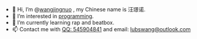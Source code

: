 - 👋 Hi, I’m @[wangjingnuo](https://github.com/wangjingnuo) , my Chinese name is 汪璟诺.
- 👀 I’m interested in [programming](https://www.luogu.com.cn/user/583833).
- 🌱 I’m currently learning rap and beatbox.
- 📫 Contact me with [QQ: 545904841](tencent://message/?uin=545904841&Menu=yes) and email: lubswang@outlook.com

<!---
wangjingnuo/wangjingnuo is a ✨ special ✨ repository because its `README.md` (this file) appears on your GitHub profile.
You can click the Preview link to take a look at your changes.
--->

